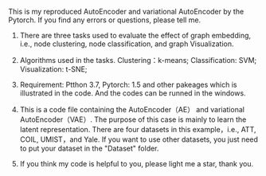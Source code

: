 

This is my reproduced AutoEncoder and variational AutoEncoder by the Pytorch. If you find any errors or questions, please tell me.

1. There are three tasks used to evaluate the effect of graph embedding, i.e., node clustering, node classification, and graph Visualization.

2. Algorithms used in the tasks.
      Clustering：k-means; Classification: SVM; Visualization: t-SNE;

3. Requirement: Ptthon 3.7, Pytorch: 1.5 and other pakeages which is illustrated in the code. And the codes can be runned in the windows.

4. This is a code file containing the AutoEncoder（AE） and variational AutoEncoder（VAE）. 
The purpose of this case is mainly to learn the latent representation. 
There are four datasets in this example，i.e., ATT, COIL, UMIST，and Yale. 
If you want to use other datasets, you just need to put your dataset in the "Dataset" folder. 

5. If you think my code is helpful to you, please light me a star, thank you.
